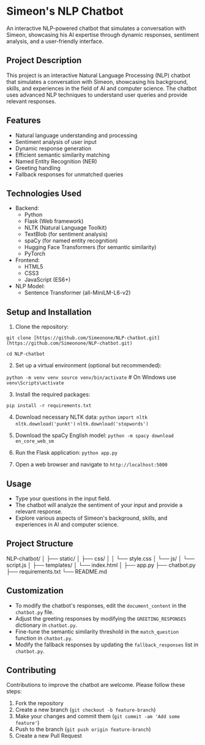 
# Simeon's NLP Chatbot

An interactive NLP-powered chatbot that simulates a conversation with Simeon, showcasing his AI expertise through dynamic responses, sentiment analysis, and a user-friendly interface.

## Project Description
This project is an interactive Natural Language Processing (NLP) chatbot that simulates a conversation with Simeon, showcasing his background, skills, and experiences in the field of AI and computer science. The chatbot uses advanced NLP techniques to understand user queries and provide relevant responses.

## Features
- Natural language understanding and processing
- Sentiment analysis of user input
- Dynamic response generation
- Efficient semantic similarity matching
- Named Entity Recognition (NER)
- Greeting handling
- Fallback responses for unmatched queries

## Technologies Used
- Backend:
  - Python
  - Flask (Web framework)
  - NLTK (Natural Language Toolkit)
  - TextBlob (for sentiment analysis)
  - spaCy (for named entity recognition)
  - Hugging Face Transformers (for semantic similarity)
  - PyTorch
- Frontend:
  - HTML5
  - CSS3
  - JavaScript (ES6+)
- NLP Model:
  - Sentence Transformer (all-MiniLM-L6-v2)

## Setup and Installation
1. Clone the repository:

`git clone [https://github.com/Simeonone/NLP-chatbot.git](https://github.com/Simeonone/NLP-chatbot.git)` 

`cd NLP-chatbot`

2. Set up a virtual environment (optional but recommended):

`python -m venv venv source venv/bin/activate` # On Windows use `venv\Scripts\activate`

3. Install the required packages:

`pip install -r requirements.txt`

4. Download necessary NLTK data: `python`  `import nltk`  `nltk.download('punkt')`  `nltk.download('stopwords')`

5.  Download the spaCy English model:
    `python -m spacy download en_core_web_sm`
    
6.  Run the Flask application:
    `python app.py`
    
7.  Open a web browser and navigate to `http://localhost:5000`

## Usage

-   Type your questions in the input field.
-   The chatbot will analyze the sentiment of your input and provide a relevant response.
-   Explore various aspects of Simeon's background, skills, and experiences in AI and computer science.

## Project Structure

NLP-chatbot/
│
├── static/
│   ├── css/
│   │   └── style.css
│   └── js/
│       └── script.js
│
├── templates/
│   └── index.html
│
├── app.py
├── chatbot.py
├── requirements.txt
└── README.md

## Customization

-   To modify the chatbot's responses, edit the `document_content` in the `chatbot.py` file.
-   Adjust the greeting responses by modifying the `GREETING_RESPONSES` dictionary in `chatbot.py`.
-   Fine-tune the semantic similarity threshold in the `match_question` function in `chatbot.py`.
-   Modify the fallback responses by updating the `fallback_responses` list in `chatbot.py`.

## Contributing

Contributions to improve the chatbot are welcome. Please follow these steps:

1.  Fork the repository
2.  Create a new branch (`git checkout -b feature-branch`)
3.  Make your changes and commit them (`git commit -am 'Add some feature'`)
4.  Push to the branch (`git push origin feature-branch`)
5.  Create a new Pull Request